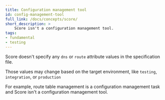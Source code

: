 ```yaml
---
title: Configuration management tool
id: config-management-tool
full_link: /docs/concepts/score/
short_description: >
    Score isn't a configuration management tool.
tags:
- fundamental
- testing
---
```


Score doesn't specify any `dns` or `route` attribute values in the specification file.

<!-- more -->

Those values may change based on the target environment, like `testing`, `integration`, or `production`

For example, route table management is a configuration management task and Score isn't a configuration management tool.
